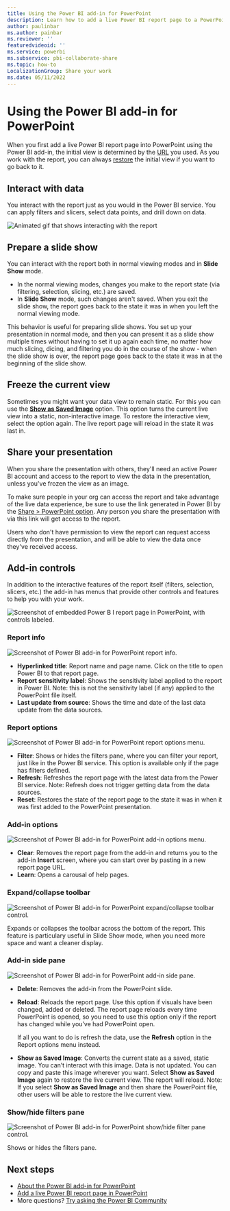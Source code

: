 ```yaml
---
title: Using the Power BI add-in for PowerPoint
description: Learn how to add a live Power BI report page to a PowerPoint slide using the Power BI PowerPoint add-in, and how to work with the report page in PowerPoint.
author: paulinbar
ms.author: painbar
ms.reviewer: ''
featuredvideoid: ''
ms.service: powerbi
ms.subservice: pbi-collaborate-share
ms.topic: how-to
LocalizationGroup: Share your work
ms.date: 05/11/2022
---
```


# Using the Power BI add-in for PowerPoint

When you first add a live Power BI report page into PowerPoint using the Power BI add-in, the initial view is determined by the [URL](./service-power-bi-powerpoint-add-in-install.md#get-the-report-page-url) you used. As you work with the report, you can always [restore](#report-options) the initial view if you want to go back to it.

## Interact with data

You interact with the report just as you would in the Power BI service. You can apply filters and slicers, select data points, and drill down on data.

![Animated gif that shows interacting with the report](media/service-power-bi-powerpoint-add-in-add-report/Animation2.gif)

## Prepare a slide show

You can interact with the report both in normal viewing modes and in **Slide Show** mode.
* In the normal viewing modes, changes you make to the report state (via filtering, selection, slicing, etc.) are saved.
* In **Slide Show** mode, such changes aren't saved. When you exit the slide show, the report goes back to the state it was in when you left the normal viewing mode.

This behavior is useful for preparing slide shows. You set up your presentation in normal mode, and then you can present it as a slide show multiple times without having to set it up again each time, no matter how much slicing, dicing, and filtering you do in the course of the show - when the slide show is over, the report page goes back to the state it was in at the beginning of the slide show.

## Freeze the current view

Sometimes you might want your data view to remain static. For this you can use the **[Show as Saved Image](#add-in-side-pane)** option. This option turns the current live view into a static, non-interactive image. To restore the interactive view, select the option again. The live report page will reload in the state it was last in.

## Share your presentation

When you share the presentation with others, they'll need an active Power BI account and access to the report to view the data in the presentation, unless you've frozen the view as an image.

To make sure people in your org can access the report and take advantage of the live data experience, be sure to use the link generated in Power BI by the [Share > PowerPoint option](./service-power-bi-powerpoint-add-in-install.md?tabs=share#get-the-report-page-url). Any person you share the presentation with via this link will get access to the report.

Users who don't have permission to view the report can request access directly from the presentation, and will be able to view the data once they've received access.

## Add-in controls

In addition to the interactive features of the report itself (filters, selection, slicers, etc.) the add-in has menus that provide other controls and features to help you with your work.

![Screenshot of embedded Power B I report page in PowerPoint, with controls labeled.](media/service-power-bi-powerpoint-add-in-add-report/embedded-report-page-controls.png)

### Report info

![Screenshot of Power BI add-in for PowerPoint report info.](media/service-power-bi-powerpoint-add-in-add-report/power-bi-powerpoint-addin-report-info.png)

* **Hyperlinked title**: Report name and page name. Click on the title to open Power BI to that report page.
* **Report sensitivity label**: Shows the sensitivity label applied to the report in Power BI. Note: this is not the sensitivity label (if any) applied to the PowerPoint file itself.
* **Last update from source**: Shows the time and date of the last data update from the data sources.

### Report options

![Screenshot of Power BI add-in for PowerPoint report options menu.](media/service-power-bi-powerpoint-add-in-add-report/power-bi-powerpoint-addin-report-options.png)

* **Filter**: Shows or hides the filters pane, where you can filter your report, just like in the Power BI service. This option is available only if the page has filters defined.
* **Refresh**: Refreshes the report page with the latest data from the Power BI service. Note: Refresh does not trigger getting data from the data sources.
* **Reset**: Restores the state of the report page to the state it was in when it was first added to the PowerPoint presentation.

### Add-in options

![Screenshot of Power BI add-in for PowerPoint add-in options menu.](media/service-power-bi-powerpoint-add-in-add-report/power-bi-powerpoint-addin-addin-options.png)

* **Clear**: Removes the report page from the add-in and returns you to the add-in **Insert** screen, where you can start over by pasting in a new report page URL.
* **Learn**: Opens a carousal of help pages.

### Expand/collapse toolbar

![Screenshot of Power BI add-in for PowerPoint expand/collapse toolbar control.](media/service-power-bi-powerpoint-add-in-add-report/power-bi-powerpoint-addin-expand-collapse-toolbar.png)

Expands or collapses the toolbar across the bottom of the report. This feature is particulary useful in Slide Show mode, when you need more space and want a cleaner display.

### Add-in side pane

![Screenshot of Power BI add-in for PowerPoint add-in side pane.](media/service-power-bi-powerpoint-add-in-add-report/power-bi-powerpoint-addin-addin-sidebar.png)
* **Delete**: Removes the add-in from the PowerPoint slide.
* **Reload**: Reloads the report page. Use this option if visuals have been changed, added or deleted. The report page reloads every time PowerPoint is opened, so you need to use this option only if the report has changed while you’ve had PowerPoint open.

    If all you want to do is refresh the data, use the **Refresh** option in the Report options menu instead.

* **Show as Saved Image**: Converts the current state as a saved, static image. You can’t interact with this image. Data is not updated. You can copy and paste this image wherever you want. Select **Show as Saved Image** again to restore the live current view. The report will reload. Note: If you select **Show as Saved Image** and then share the PowerPoint file, other users will be able to restore the live current view.

### Show/hide filters pane

![Screenshot of Power BI add-in for PowerPoint show/hide filter pane control.](media/service-power-bi-powerpoint-add-in-add-report/power-bi-powerpoint-addin-show-hide-filter-pane.png)

Shows or hides the filters pane.

## Next steps

* [About the Power BI add-in for PowerPoint](./service-power-bi-powerpoint-add-in-about.md)
* [Add a live Power BI report page in PowerPoint](./service-power-bi-powerpoint-add-in-install.md)
* More questions? [Try asking the Power BI Community](https://community.powerbi.com/)
